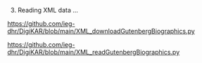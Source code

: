 3) Reading XML data ...

https://github.com/ieg-dhr/DigiKAR/blob/main/XML_downloadGutenbergBiographics.py

https://github.com/ieg-dhr/DigiKAR/blob/main/XML_readGutenbergBiographics.py
